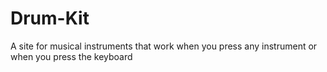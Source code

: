 # Drum-Kit
A site for musical instruments that work when you press any instrument or when you press the keyboard
